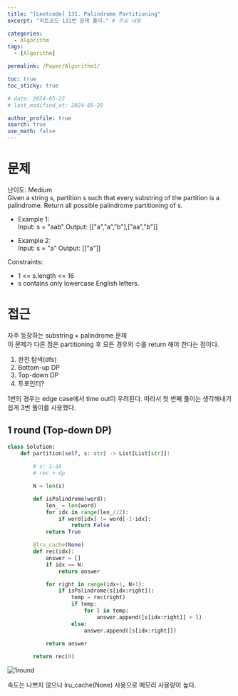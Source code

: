 ```yaml
---
title: "[Leetcode] 131. Palindrome Partitioning"
excerpt: "리트코드 131번 문제 풀이." # 주요 내용

categories:
  - Algorithm
tags:
  - [Algorithm]

permalink: /Paper/Algorithm1/

toc: true
toc_sticky: true

# date: 2024-05-22
# last_modified_at: 2024-05-20

author_profile: true
search: true
use_math: false
---
```


# 문제
난이도: Medium   
Given a string s, partition s such that every substring of the partition is a palindrome. Return all possible palindrome partitioning of s.

- Example 1:   
  Input: s = "aab"
  Output: [["a","a","b"],["aa","b"]]

- Example 2:   
  Input: s = "a"
  Output: [["a"]]

Constraints:
- 1 <= s.length <= 16   
- s contains only lowercase English letters.

# 접근

자주 등장하는 substring + palindrome 문제    
이 문제가 다른 점은 partitioning 후 모든 경우의 수를 return 해야 한다는 점이다.

1. 완전 탐색(dfs)
2. Bottom-up DP
3. Top-down DP
4. 투포인터?

1번의 경우는 edge case에서 time out이 우려된다. 따라서 첫 번째 풀이는 생각해내기 쉽게 3번 풀이를 사용했다.

## 1 round (Top-down DP)

```python
class Solution:
    def partition(self, s: str) -> List[List[str]]:
        
        # s: 1~16
        # rec + dp

        N = len(s)

        def isPalindrome(word):
            len_ = len(word)
            for idx in range(len_//2):
                if word[idx] != word[-1-idx]:
                    return False
            return True

        @lru_cache(None)
        def rec(idx):
            answer = []
            if idx == N:
                return answer

            for right in range(idx+1, N+1):
                if isPalindrome(s[idx:right]):
                    temp = rec(right)
                    if temp:
                        for l in temp:
                            answer.append([s[idx:right]] + l)
                    else:
                        answer.append([s[idx:right]])
            
            return answer

        return rec(0)
```
![1round]({{site.url}}/assets/images/posts_img/2024-05-22-1/1round.png)

속도는 나쁘지 않으나 lru_cache(None) 사용으로 메모리 사용량이 높다.   
